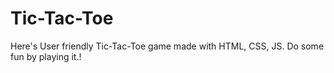 # Tic-Tac-Toe
Here's User friendly Tic-Tac-Toe game made with HTML, CSS, JS. Do some fun by playing it.!
